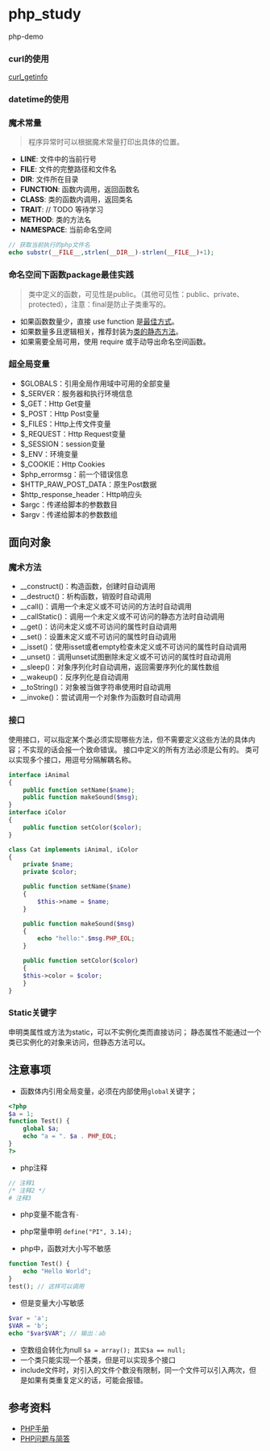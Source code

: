 # php_study
php-demo

### curl的使用
[curl_getinfo](https://www.php.net/manual/zh/function.curl-getinfo.php)

### datetime的使用

### 魔术常量
> 程序异常时可以根据魔术常量打印出具体的位置。
* __LINE__: 文件中的当前行号
* __FILE__: 文件的完整路径和文件名
* __DIR__: 文件所在目录
* __FUNCTION__: 函数内调用，返回函数名
* __CLASS__: 类的函数内调用，返回类名
* __TRAIT__: // TODO 等待学习
* __METHOD__: 类的方法名
* __NAMESPACE__: 当前命名空间

```php
// 获取当前执行的php文件名
echo substr(__FILE__,strlen(__DIR__)-strlen(__FILE__)+1);
```

### 命名空间下函数package最佳实践
> 类中定义的函数，可见性是public。（其他可见性：public、private、protected），注意：final是防止子类重写的。
* 如果函数数量少，直接 use function 是[最佳方式](./source/logger.php)。
* 如果数量多且逻辑相关，推荐封装为[类的静态方法](./source/Test.php)。
* 如果需要全局可用，使用 require 或手动导出命名空间函数。

### 超全局变量
* $GLOBALS：引用全局作用域中可用的全部变量
* $_SERVER：服务器和执行环境信息
* $_GET：Http Get变量
* $_POST：Http Post变量
* $_FILES：Http上传文件变量
* $_REQUEST：Http Request变量
* $_SESSION：session变量
* $_ENV：环境变量
* $_COOKIE：Http Cookies
* $php_errormsg：前一个错误信息
* $HTTP_RAW_POST_DATA：原生Post数据
* $http_response_header：Http响应头
* $argc：传递给脚本的参数数目
* $argv：传递给脚本的参数数组

## 面向对象

### 魔术方法
* __construct()：构造函数，创建时自动调用
* __destruct()：析构函数，销毁时自动调用
* __call()：调用一个未定义或不可访问的方法时自动调用
* __callStatic()：调用一个未定义或不可访问的静态方法时自动调用
* __get()：访问未定义或不可访问的属性时自动调用
* __set()：设置未定义或不可访问的属性时自动调用
* __isset()：使用isset或者empty检查未定义或不可访问的属性时自动调用
* __unset()：调用unset试图删除未定义或不可访问的属性时自动调用
* __sleep()：对象序列化时自动调用，返回需要序列化的属性数组
* __wakeup()：反序列化是自动调用
* __toString()：对象被当做字符串使用时自动调用
* __invoke()：尝试调用一个对象作为函数时自动调用

### 接口
使用接口，可以指定某个类必须实现哪些方法，但不需要定义这些方法的具体内容；不实现的话会报一个致命错误。
接口中定义的所有方法必须是公有的。
类可以实现多个接口，用逗号分隔解耦名称。
```php
interface iAnimal
{
    public function setName($name);
    public function makeSound($msg);
}
interface iColor
{
    public function setColor($color);
}

class Cat implements iAnimal, iColor
{
    private $name;
    private $color;

    public function setName($name)
    {
        $this->name = $name;
    }

    public function makeSound($msg)
    {
        echo "hello:".$msg.PHP_EOL;
    }

    public function setColor($color)
    {
    $this->color = $color;
    }
}
```

### Static关键字
申明类属性或方法为static，可以不实例化类而直接访问；
静态属性不能通过一个类已实例化的对象来访问，但静态方法可以。

## 注意事项
* 函数体内引用全局变量，必须在内部使用`global`关键字；
```php
<?php
$a = 1;
function Test() {
    global $a;
    echo "a = ". $a . PHP_EOL;
}
?>
```
* php注释
```php
// 注释1
/* 注释2 */
# 注释3
```
* php变量不能含有`-`
* php常量申明 `define("PI", 3.14);`

* php中，函数对大小写不敏感
```php
function Test() {
    echo "Hello World";
}
test(); // 这样可以调用
```
* 但是变量大小写敏感
```php
$var = 'a';
$VAR = 'b';
echo "$var$VAR"; // 输出：ab
```
* 空数组会转化为null `$a = array(); 其实$a == null;`
* 一个类只能实现一个基类，但是可以实现多个接口
* include文件时，对引入的文件个数没有限制，同一个文件可以引入两次，但是如果有类重复定义的话，可能会报错。


## 参考资料

* [PHP手册](https://www.php.net/manual/zh/)
* [PHP问题与简答](https://github.com/colinlet/PHP-Interview-QA/blob/master/docs/03.PHP/QA.md#%E9%97%AE%E9%A2%98%E4%B8%8E%E7%AE%80%E7%AD%94)